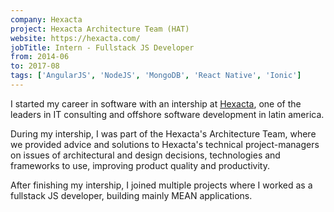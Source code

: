 ```yaml
---
company: Hexacta
project: Hexacta Architecture Team (HAT)
website: https://hexacta.com/
jobTitle: Intern - Fullstack JS Developer
from: 2014-06
to: 2017-08
tags: ['AngularJS', 'NodeJS', 'MongoDB', 'React Native', 'Ionic']
---
```


I started my career in software with an intership at [Hexacta](https://hexacta.com/), one of the leaders in IT consulting and offshore software development in latin america.

During my intership, I was part of the Hexacta's Architecture Team, where we provided advice and solutions to Hexacta's technical project-managers on issues of architectural and design decisions, technologies and frameworks to use, improving product quality and productivity.

After finishing my intership, I joined multiple projects where I worked as a fullstack JS developer, building mainly MEAN applications.
